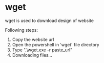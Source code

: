 # wget

wget is used to download design of website

Following steps:
1. Copy the website url
2. Open the powershell in 'wget' file directory
3. Type ".\wget.exe -r paste_url"
4. Downloading files...
